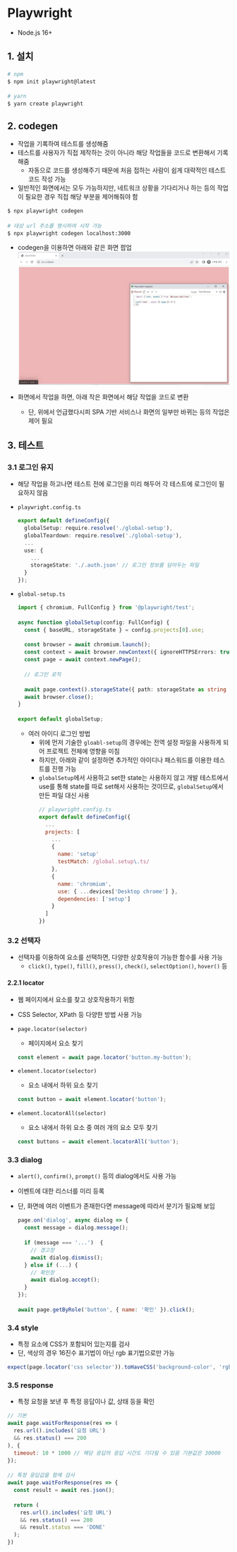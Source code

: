 # Playwright

- Node.js 16+

## 1. 설치

```bash
# npm
$ npm init playwright@latest

# yarn
$ yarn create playwright
```


## 2. codegen

- 작업을 기록하여 테스트를 생성해줌
- 테스트를 사용자가 직접 제작하는 것이 아니라 해당 작업들을 코드로 변환해서 기록해줌
  - 자동으로 코드를 생성해주기 때문에 처음 접하는 사람이 쉽게 대략적인 테스트 코드 작성 가능
- 일반적인 화면에서는 모두 가능하지만, 네트워크 상황을 기다리거나 하는 등의 작업이 필요한 경우 직접 해당 부분을 제어해줘야 함

```bash
$ npx playwright codegen

# 대상 url 주소를 명시하여 시작 가능
$ npx playwright codegen localhost:3000
```

- codegen을 이용하면 아래와 같은 화면 팝업
  ![codegen](../../asset/codegen_1.JPG)

- 화면에서 작업을 하면, 아래 작은 화면에서 해당 작업을 코드로 변환
  - 단, 위에서 언급했다시피 SPA 기반 서비스나 화면의 일부만 바뀌는 등의 작업은 제어 필요

## 3. 테스트

### 3.1 로그인 유지

- 해당 작업을 하고나면 테스트 전에 로그인을 미리 해두어 각 테스트에 로그인이 필요하지 않음

- `playwright.config.ts`

  ```typescript
  export default defineConfig({
    globalSetup: require.resolve('./global-setup'),
    globalTeardown: require.resolve('./global-setup'),
    ...
    use: {
      ...
      storageState: './.auth.json' // 로그인 정보를 담아두는 파일
    }
  });
  ```

- `global-setup.ts`

  ```typescript
  import { chromium, FullConfig } from '@playwright/test';

  async function globalSetup(config: FullConfig) {
    const { baseURL, storageState } = config.projects[0].use;

    const browser = await chromium.launch();
    const context = await browser.newContext({ ignoreHTTPSErrors: true });
    const page = await context.newPage();

    // 로그인 로직

    await page.context().storageState({ path: storageState as string });
    await browser.close();
  }

  export default globalSetup;
  ```

  - 여러 아이디 로그인 방법
    - 위에 먼저 기술한 `gloabl-setup`의 경우에는 전역 설정 파일을 사용하게 되어 프로젝트 전체에 영향을 미침
    - 하지만, 아래와 같이 설정하면 추가적인 아이디나 패스워드를 이용한 테스트를 진행 가능
    - `globalSetup`에서 사용하고 set한 state는 사용하지 않고 개발 테스트에서 use를 통해 state를 따로 set해서 사용하는 것이므로, `globalSetup`에서 만든 파일 대신 사용
      ```javascript
      // playwright.config.ts
      export default defineConfig({
        ...
        projects: [
          ...
          {
            name: 'setup'
            testMatch: /global.setup\.ts/
          },
          {
            name: 'chromium',
            use: { ...devices['Desktop chrome'] },
            dependencies: ['setup']
          }
        ]
      })
      ```

### 3.2 선택자
- 선택자를 이용하여 요소를 선택하면, 다양한 상호작용이 가능한 함수를 사용 가능
  - `click()`, `type()`, `fill()`, `press()`, `check()`, `selectOption()`, `hover()` 등
#### 2.2.1 locator

- 웹 페이지에서 요소를 찾고 상호작용하기 위함
- CSS Selector, XPath 등 다양한 방법 사용 가능

- `page.locator(selector)`
  - 페이지에서 요소 찾기
  ```javascript
  const element = await page.locator('button.my-button');
  ```

- `element.locator(selector)`
  - 요소 내에서 하위 요소 찾기
  ```javascript
  const button = await element.locator('button');
  ```

- `element.locatorAll(selector)`
  - 요소 내에서 하위 요소 중 여러 개의 요소 모두 찾기
  ```javascript
  const buttons = await element.locatorAll('button');
  ```

### 3.3 dialog

- `alert()`, `confirm()`, `prompt()` 등의 dialog에서도 사용 가능
- 이벤트에 대한 리스너를 미리 등록
- 단, 화면에 여러 이벤트가 존재한다면 message에 따라서 분기가 필요해 보임

  ```javascript
  page.on('dialog', async dialog => {
    const message = dialog.message();

    if (message === '...')  {
      // 경고창
      await dialog.dismiss();
    } else if (...) {
      // 확인창
      await dialog.accept();
    }
  });

  await page.getByRole('button', { name: '확인' }).click();
  ```

### 3.4 style

- 특정 요소에 CSS가 포함되어 있는지를 검사
- 단, 색상의 경우 16진수 표기법이 아닌 rgb 표기법으로만 가능

```javascript
expect(page.locator('css selector')).toHaveCSS('background-color', 'rgb(112, 173, 71)');
```

### 3.5 response

- 특정 요청을 보낸 후 특정 응답이나 값, 상태 등을 확인

```javascript
// 기본
await page.waitForResponse(res => (
  res.url().includes('요청 URL')
  && res.status() === 200
), {
  timeout: 10 * 1000 // 해당 응답의 응답 시간도 기다릴 수 있음 기본값은 30000
});

// 특정 응답값을 함께 검사
await page.waitForResponse(res => {
  const result = await res.json();

  return (
    res.url().includes('요청 URL')
    && res.status() === 200
    && result.status === 'DONE'
  );
})
```

